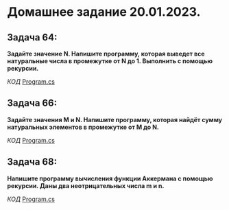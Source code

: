 # Домашнее задание 20.01.2023.

## Задача 64:
**Задайте значение N. Напишите программу, которая выведет все натуральные числа в промежутке от N до 1. Выполнить с помощью рекурсии.**

*КОД*  [Program.cs](ex200123_1/Program.cs)

## Задача 66:
**Задайте значения M и N. Напишите программу, которая найдёт сумму натуральных элементов в промежутке от M до N.**

*КОД*  [Program.cs](ex200123_2/Program.cs)

## Задача 68:
**Напишите программу вычисления функции Аккермана с помощью рекурсии. Даны два неотрицательных числа m и n.**

*КОД*  [Program.cs](ex200123_3/Program.cs)